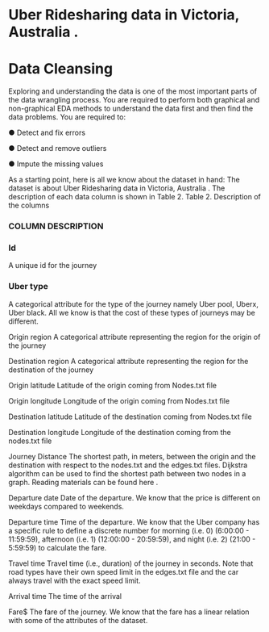 # Uber Ridesharing data in Victoria, Australia .

# Data Cleansing


Exploring and understanding the data is one of the most important parts of the data wrangling
process. You are required to perform both graphical and non-graphical EDA methods to
understand the data first and then find the data problems. You are required to:

● Detect and fix errors 

● Detect and remove outliers 

● Impute the missing values 

As a starting point, here is all we know about the dataset in hand:
The dataset is about Uber Ridesharing data in Victoria, Australia . The description of each data
column is shown in Table 2.
Table 2. Description of the columns


### COLUMN DESCRIPTION

### Id 
A unique id for the journey

### Uber type 
A categorical attribute for the type of the journey namely Uber
pool, Uberx, Uber black. All we know is that the cost of these
types of journeys may be different.

Origin region A categorical attribute representing the region for the origin of the
journey

Destination region A categorical attribute representing the region for the destination
of the journey

Origin latitude Latitude of the origin coming from Nodes.txt file

Origin longitude Longitude of the origin coming from Nodes.txt file

Destination latitude Latitude of the destination coming from Nodes.txt file

Destination longitude Longitude of the destination coming from the nodes.txt file

Journey Distance The shortest path, in meters, between the origin and the
destination with respect to the nodes.txt and the edges.txt files.
Dijkstra algorithm can be used to find the shortest path between two
nodes in a graph. Reading materials can be found here .

Departure date Date of the departure. We know that the price is different on
weekdays compared to weekends.

Departure time Time of the departure. We know that the Uber company has a
specific rule to define a discrete number for morning (i.e. 0)
(6:00:00 - 11:59:59), afternoon (i.e. 1) (12:00:00 - 20:59:59), and
night (i.e. 2) (21:00 - 5:59:59) to calculate the fare.

Travel time Travel time (i.e., duration) of the journey in seconds. Note that
road types have their own speed limit in the edges.txt file and the
car always travel with the exact speed limit.

Arrival time The time of the arrival

Fare$ The fare of the journey. We know that the fare has a linear
relation with some of the attributes of the dataset.


